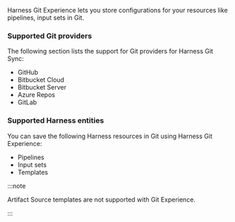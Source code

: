 Harness Git Experience lets you store configurations for your resources like pipelines, input sets in Git. 

### Supported Git providers​

The following section lists the support for Git providers for Harness Git Sync:​

- GitHub
- Bitbucket Cloud
- Bitbucket Server
- Azure Repos
- GitLab

### Supported Harness entities​

You can save the following Harness resources in Git using Harness Git Experience:

- Pipelines
- Input sets
- Templates

:::note

Artifact Source templates are not supported with Git Experience.

:::

